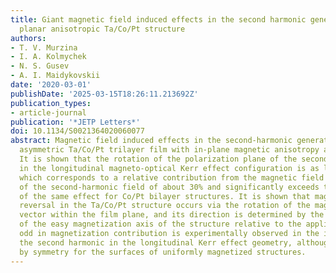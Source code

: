 ```yaml
---
title: Giant magnetic field induced effects in the second harmonic generation in a
  planar anisotropic Ta/Co/Pt structure
authors:
- T. V. Murzina
- I. A. Kolmychek
- N. S. Gusev
- A. I. Maidykovskii
date: '2020-03-01'
publishDate: '2025-03-15T18:26:11.213692Z'
publication_types:
- article-journal
publication: '*JETP Letters*'
doi: 10.1134/S0021364020060077
abstract: Magnetic field induced effects in the second-harmonic generation in a thin
  asymmetric Ta/Co/Pt trilayer film with in-plane magnetic anisotropy are investigated.
  It is shown that the rotation of the polarization plane of the second-harmonic wave
  in the longitudinal magneto-optical Kerr effect configuration is as large as 37i̧rc,
  which corresponds to a relative contribution from the magnetic field induced component
  of the second-harmonic field of about 30% and significantly exceeds the magnitude
  of the same effect for Co/Pt bilayer structures. It is shown that magnetization
  reversal in the Ta/Co/Pt structure occurs via the rotation of the magnetization
  vector within the film plane, and its direction is determined by the orientation
  of the easy magnetization axis of the structure relative to the applied field. The
  odd in magnetization contribution is experimentally observed in the intensity of
  the second harmonic in the longitudinal Kerr effect geometry, although it is forbidden
  by symmetry for the surfaces of uniformly magnetized structures.
---
```

